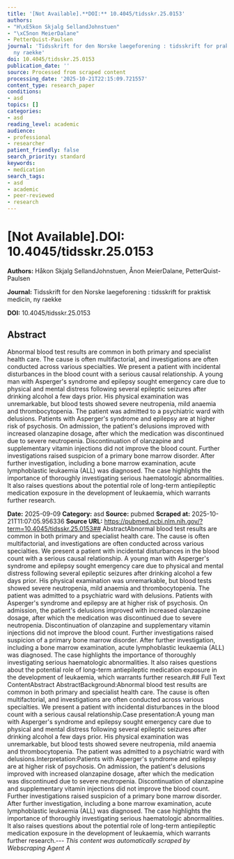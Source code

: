 ```yaml
---
title: '[Not Available].**DOI:** 10.4045/tidsskr.25.0153'
authors:
- "H\xE5kon Skjalg SellandJohnstuen"
- "\xC5non MeierDalane"
- PetterQuist-Paulsen
journal: 'Tidsskrift for den Norske laegeforening : tidsskrift for praktisk medicin,
  ny raekke'
doi: 10.4045/tidsskr.25.0153
publication_date: ''
source: Processed from scraped content
processing_date: '2025-10-21T22:15:09.721557'
content_type: research_paper
conditions:
- asd
topics: []
categories:
- asd
reading_level: academic
audience:
- professional
- researcher
patient_friendly: false
search_priority: standard
keywords:
- medication
search_tags:
- asd
- academic
- peer-reviewed
- research
---
```


# [Not Available].**DOI:** 10.4045/tidsskr.25.0153

**Authors:** Håkon Skjalg SellandJohnstuen, Ånon MeierDalane, PetterQuist-Paulsen

**Journal:** Tidsskrift for den Norske laegeforening : tidsskrift for praktisk medicin, ny raekke

**DOI:** 10.4045/tidsskr.25.0153

## Abstract

Abnormal blood test results are common in both primary and specialist health care. The cause is often multifactorial, and investigations are often conducted across various specialties. We present a patient with incidental disturbances in the blood count with a serious causal relationship.
A young man with Asperger's syndrome and epilepsy sought emergency care due to physical and mental distress following several epileptic seizures after drinking alcohol a few days prior. His physical examination was unremarkable, but blood tests showed severe neutropenia, mild anaemia and thrombocytopenia. The patient was admitted to a psychiatric ward with delusions.
Patients with Asperger's syndrome and epilepsy are at higher risk of psychosis. On admission, the patient's delusions improved with increased olanzapine dosage, after which the medication was discontinued due to severe neutropenia. Discontinuation of olanzapine and supplementary vitamin injections did not improve the blood count. Further investigations raised suspicion of a primary bone marrow disorder. After further investigation, including a bone marrow examination, acute lymphoblastic leukaemia (ALL) was diagnosed. The case highlights the importance of thoroughly investigating serious haematologic abnormalities. It also raises questions about the potential role of long-term antiepileptic medication exposure in the development of leukaemia, which warrants further research.

**Date:** 2025-09-09
**Category:** asd
**Source:** pubmed
**Scraped at:** 2025-10-21T11:07:05.956336
**Source URL:** https://pubmed.ncbi.nlm.nih.gov/?term=10.4045/tidsskr.25.0153## AbstractAbnormal blood test results are common in both primary and specialist health care. The cause is often multifactorial, and investigations are often conducted across various specialties. We present a patient with incidental disturbances in the blood count with a serious causal relationship.
A young man with Asperger's syndrome and epilepsy sought emergency care due to physical and mental distress following several epileptic seizures after drinking alcohol a few days prior. His physical examination was unremarkable, but blood tests showed severe neutropenia, mild anaemia and thrombocytopenia. The patient was admitted to a psychiatric ward with delusions.
Patients with Asperger's syndrome and epilepsy are at higher risk of psychosis. On admission, the patient's delusions improved with increased olanzapine dosage, after which the medication was discontinued due to severe neutropenia. Discontinuation of olanzapine and supplementary vitamin injections did not improve the blood count. Further investigations raised suspicion of a primary bone marrow disorder. After further investigation, including a bone marrow examination, acute lymphoblastic leukaemia (ALL) was diagnosed. The case highlights the importance of thoroughly investigating serious haematologic abnormalities. It also raises questions about the potential role of long-term antiepileptic medication exposure in the development of leukaemia, which warrants further research.## Full Text ContentAbstract AbstractBackground:Abnormal blood test results are common in both primary and specialist health care. The cause is often multifactorial, and investigations are often conducted across various specialties. We present a patient with incidental disturbances in the blood count with a serious causal relationship.Case presentation:A young man with Asperger's syndrome and epilepsy sought emergency care due to physical and mental distress following several epileptic seizures after drinking alcohol a few days prior. His physical examination was unremarkable, but blood tests showed severe neutropenia, mild anaemia and thrombocytopenia. The patient was admitted to a psychiatric ward with delusions.Interpretation:Patients with Asperger's syndrome and epilepsy are at higher risk of psychosis. On admission, the patient's delusions improved with increased olanzapine dosage, after which the medication was discontinued due to severe neutropenia. Discontinuation of olanzapine and supplementary vitamin injections did not improve the blood count. Further investigations raised suspicion of a primary bone marrow disorder. After further investigation, including a bone marrow examination, acute lymphoblastic leukaemia (ALL) was diagnosed. The case highlights the importance of thoroughly investigating serious haematologic abnormalities. It also raises questions about the potential role of long-term antiepileptic medication exposure in the development of leukaemia, which warrants further research.---
*This content was automatically scraped by Webscraping Agent A*